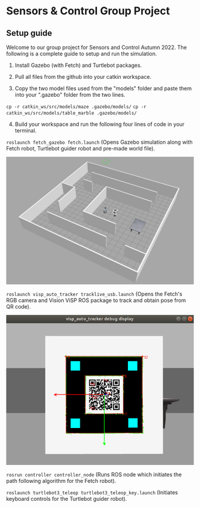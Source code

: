 Sensors & Control Group Project 
======

Setup guide
------

Welcome to our group project for Sensors and Control Autumn 2022. The following is a complete guide to setup and run the simulation. 


1. Install Gazebo (with Fetch) and Turtlebot packages. 

2. Pull all files from the github into your catkin workspace.  

3. Copy the two model files used from the "models" folder and paste them into your ".gazebo" folder from the two lines. 
  
  `cp -r catkin_ws/src/models/maze .gazebo/models/`
  `cp -r catkin_ws/src/models/table_marble .gazebo/models/`

4. Build your workspace and run the following four lines of code in your terminal. 

`roslaunch fetch_gazebo fetch.launch` (Opens Gazebo simulation along with Fetch robot, Turtlebot guider robot and pre-made world file).

![a1](./catkin_ws/src/pic/a1.png)

`roslaunch visp_auto_tracker tracklive_usb.launch` (Opens the Fetch's RGB camera and Vision ViSP ROS package to track and obtain pose from QR code).

![a2](./catkin_ws/src/pic/a2.png)

`rosrun controller controller_node` (Runs ROS node which initiates the path following algorithm for the Fetch robot).

`roslaunch turtlebot3_teleop turtlebot3_teleop_key.launch` (Initiates keyboard controls for the Turtlebot guider robot).
